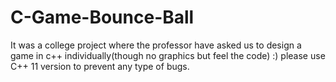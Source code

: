 # C-Game-Bounce-Ball
It was a college project where the professor have asked us to design a game in c++ individually(though no graphics but feel the code) :)
please use C++ 11 version to prevent any type of bugs.
